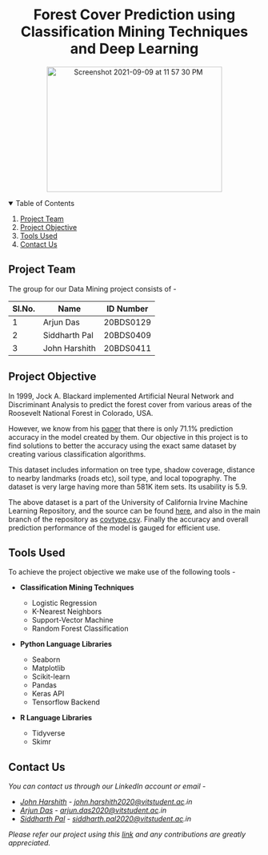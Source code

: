 <h1 align="center"> Forest Cover Prediction using Classification Mining Techniques and Deep Learning </h1>

<p align="center">
  <a href="https://github.com/arjundas1/Forest-Cover-Prediction-using-Classification-Mining-Techniques-and-Deep-Learning">
    <img alt="Screenshot 2021-09-09 at 11 57 30 PM" src="https://user-images.githubusercontent.com/83835729/132753758-d3334562-56e8-46b8-87ce-6dcc64ad65e8.png" width="350" height="250">
  </a>
</p>

<details open="open">
  <summary>Table of Contents</summary>
  <ol>
    <li>
      <a href="#project-team">Project Team</a>
    </li>
    <li>
      <a href="#project-objective">Project Objective</a>
    </li>
    <li><a href="#tools-used">Tools Used</a></li>
    <li><a href="#contact-us">Contact Us</a></li>
  </ol>
</details>

## Project Team

The group for our Data Mining project consists of -

|Sl.No. | Name  | ID Number |
|-| ------------- |:-------------:|
|1|     Arjun Das      | 20BDS0129     |
|2| Siddharth Pal      | 20BDS0409     |
|3| John Harshith      | 20BDS0411     |


## Project Objective

In 1999, Jock A. Blackard implemented Artificial Neural Network and Discriminant Analysis to predict the forest cover from various areas of the Roosevelt National Forest in Colorado, USA.

However, we know from his [paper](https://www.fs.fed.us/rm/ogden/research/publications/downloads/journals/1999_compag_blackard.pdf) that there is only 71.1% prediction
accuracy in the model created by them. Our objective in this project is to find solutions to better the accuracy using the exact same dataset by creating various classification algorithms.

This dataset includes information on tree type, shadow coverage, distance to nearby landmarks (roads etc), soil type, and local topography. The dataset is very large
having more than 581K item sets. Its usability is 5.9.

The above dataset is a part of the University of California Irvine Machine Learning Repository, and the source can be found [here](https://archive.ics.uci.edu/ml/datasets/Covertype), and also in the main branch of the repository as [covtype.csv](https://github.com/arjundas1/Forest-Cover-Prediction-using-Classification-Mining-Techniques-and-Deep-Learning/blob/main/covtype.csv). Finally the accuracy and overall prediction performance of the model is gauged for efficient use.

## Tools Used

To achieve the project objective we make use of the following tools -
* **Classification Mining Techniques**
  * Logistic Regression
  * K-Nearest Neighbors
  * Support-Vector Machine
  * Random Forest Classification

* **Python Language Libraries**
  * Seaborn
  * Matplotlib
  * Scikit-learn
  * Pandas
  * Keras API
  * Tensorflow Backend
 
* **R Language Libraries** 
  * Tidyverse
  * Skimr

## Contact Us

_You can contact us through our LinkedIn account or email -_
* _[John Harshith](https://www.linkedin.com/in/john-harshith-5354371b7/) - john.harshith2020@vitstudent.ac.in_ 
* _[Arjun Das](https://www.linkedin.com/in/arjun-das-0983561ba/) - arjun.das2020@vitstudent.ac.in_
* _[Siddharth Pal](https://www.linkedin.com/in/siddharthpal20/) - siddharth.pal2020@vitstudent.ac.in_

_Please refer our project using this [link](https://github.com/arjundas1/Forest-Cover-Prediction-using-Classification-Mining-Techniques-and-Deep-Learning) and any contributions are greatly appreciated._

